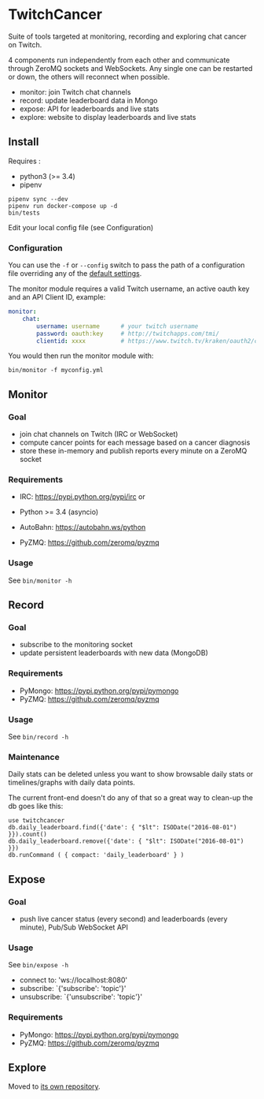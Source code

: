 # TwitchCancer

Suite of tools targeted at monitoring, recording and exploring chat cancer on Twitch.

4 components run independently from each other and communicate through ZeroMQ sockets and WebSockets.
Any single one can be restarted or down, the others will reconnect when possible.

- monitor: join Twitch chat channels
- record: update leaderboard data in Mongo
- expose: API for leaderboards and live stats
- explore: website to display leaderboards and live stats

## Install

Requires :

- python3 (>= 3.4)
- pipenv

```shell
pipenv sync --dev
pipenv run docker-compose up -d
bin/tests
```

Edit your local config file (see Configuration)

### Configuration

You can use the `-f` or `--config` switch to pass the path of a configuration file overriding any of the [default settings](twitchcancer/config.default.yml).

The monitor module requires a valid Twitch username, an active oauth key and an API Client ID, example:

```yaml
monitor:
    chat:
        username: username      # your twitch username
        password: oauth:key     # http://twitchapps.com/tmi/
        clientid: xxxx          # https://www.twitch.tv/kraken/oauth2/clients/YOURCLIENTID
```

You would then run the monitor module with:

`bin/monitor -f myconfig.yml`

## Monitor

### Goal

- join chat channels on Twitch (IRC or WebSocket)
- compute cancer points for each message based on a cancer diagnosis
- store these in-memory and publish reports every minute on a ZeroMQ socket

### Requirements

- IRC: https://pypi.python.org/pypi/irc
or
- Python >= 3.4 (asyncio)
- AutoBahn: https://autobahn.ws/python

- PyZMQ: https://github.com/zeromq/pyzmq

### Usage

See `bin/monitor -h`

## Record

### Goal

- subscribe to the monitoring socket
- update persistent leaderboards with new data (MongoDB)

### Requirements

- PyMongo: https://pypi.python.org/pypi/pymongo
- PyZMQ: https://github.com/zeromq/pyzmq

### Usage

See `bin/record -h`

### Maintenance

Daily stats can be deleted unless you want to show browsable daily stats or timelines/graphs with daily data points.

The current front-end doesn't do any of that so a great way to clean-up the db goes like this:

```mongo
use twitchcancer
db.daily_leaderboard.find({'date': { "$lt": ISODate("2016-08-01") }}).count()
db.daily_leaderboard.remove({'date': { "$lt": ISODate("2016-08-01") }})
db.runCommand ( { compact: 'daily_leaderboard' } )
```

## Expose

### Goal

- push live cancer status (every second) and leaderboards (every minute), Pub/Sub WebSocket API

### Usage

See `bin/expose -h`

- connect to: 'ws://localhost:8080'
- subscribe: `{'subscribe': 'topic'}'
- unsubscribe: `{'unsubscribe': 'topic'}'

### Requirements

- PyMongo: https://pypi.python.org/pypi/pymongo
- PyZMQ: https://github.com/zeromq/pyzmq


## Explore

Moved to [its own repository](https://github.com/Benzhaomin/TwitchCancerExplore).
